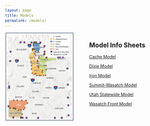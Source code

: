 ```yaml
---
layout: page
title: Models
permalink: /models/
---
```



<div style="display: flex; justify-content: space-between;">
  <div style="width: 45%; padding-right: 10px;">
    <img src="../images/utahmodels.PNG">
  </div>
  <div style="width: 45%; padding-left: 10px;">
    <h2>Model Info Sheets</h2>
    <p><a href="../images/Cache.pdf" target="_blank">Cache Model</a></p>
    <p><a href="../images/Dixie.pdf" target="_blank">Dixie Model</a></p>
    <p><a href="../images/Iron.pdf" target="_blank">Iron Model</a></p>
    <p><a href="../images/Summit-Wasatch.pdf" target="_blank">Summit-Wasatch Model</a></p>
    <p><a href="../images/USTM.pdf" target="_blank">Utah Statewide Model</a></p>
    <p><a href="../images/WasatchFront.pdf" target="_blank">Wasatch Front Model</a></p>
  </div>
</div>